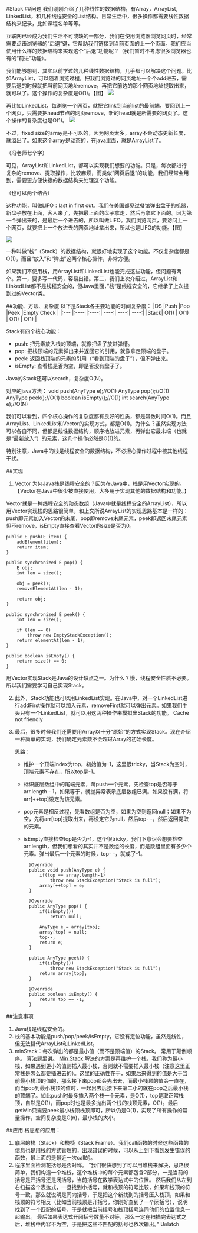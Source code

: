 
#Stack
##问题
我们刚刚介绍了几种线性的数据结构，有Array，ArrayList, LinkedList，和几种线程安全的List结构。日常生活中，很多操作都需要线性数据结构来记录，比如课程名单等等。

互联网已经成为我们生活不可或缺的一部分，我们在使用浏览器浏览网页时，经常需要点击浏览器的“后退”键，它帮助我们链接到当前页面的上一个页面。我们应当使用什么样的数据结构来实现这个“后退”功能呢？（我们暂时不考虑很多浏览器也有的“前进”功能）。

我们能够想到，其实以前学过的几种线性数据结构，几乎都可以解决这个问题。比如ArrayList，可以随着浏览过程，把我们浏览过的网页地址一个个add进去，需要后退的时候就把当前网页地址remove，再把它前边的那个网页地址提取出来，就可以了。这个操作的复杂度是O(1)。【图】
![](https://bittigerimages.s3.amazonaws.com/gitbookImages/DataStructures/arraystack.gif)

再比如LinkedList，每浏览一个网页，就把它link到当前list的最前端，要回到上一个网页，只需要把head节点的网页remove，新的head就是所需要的网页了。这个操作的复杂度也是O(1)。
![](https://bittigerimages.s3.amazonaws.com/gitbookImages/DataStructures/linkedstack.gif)

不过，fixed size的array是不可以的，因为网页太多，array不会动态更新长度，就溢出了。如果这个array是动态的，在java里面，就是ArrayList了。

（冯老师七个字）

可见，ArrayList和LinkedList，都可以实现我们想要的功能。只是，每次都进行复杂的remove、提取操作，比较麻烦，而类似”网页后退“的功能，我们经常会用到，需要更方便快捷的数据结构来处理这个功能。

（也可以两个结合）

这种功能，叫做LIFO：last in first out。我们在美国都见过餐馆弹出盘子的机器，新盘子放在上面，客人来了，先把最上面的盘子拿走，然后再拿它下面的。因为第一个弹出来的，是最后一个进去的，所以叫做LIFO。我们浏览网页，要访问上一个网页，就要把上一个放进去的网页地址拿出来，所以也是LIFO的功能。【图】

![](https://bittigerimages.s3.amazonaws.com/gitbookImages/DataStructures/stack.gif)

一种叫做“栈”（Stack）的数据结构，就很好地实现了这个功能。不仅复杂度都是O(1)，而且“放入”和“弹出”这两个核心操作，非常方便。

如果我们不使用栈，用ArrayList和LinkedList也能完成这些功能，但问题有两个。第一，要多写一代码，容易出错。第二，我们上次介绍过，ArrayList和LinkedList都不是线程安全的，但Java里面，”栈“是线程安全的，它继承了上次提到过的Vector类。

##功能、方法、复杂度
以下是Stack各主要功能的时间复杂度：
|DS |Push |Pop |Peek |Empty Check |
|:--- |:---- |:----:| ----:| ----:| ----:|
|Stack| O(1) | O(1) | O(1)  | O(1)   |

Stack有四个核心功能：
- push: 把元素放入栈的顶端，就像把盘子放进弹槽。
- pop: 把栈顶端的元素弹出来并返回它的引用，就像拿走顶端的盘子。
- peek: 返回栈顶端的元素的引用（“看到顶端的盘子”），但不弹出来。
- isEmpty: 查看栈是否为空，即是否没有盘子了。

Java的Stack还可以search，复杂度O(N)。

对应的java方法：
	void push(AnyType e);//O(1)
	AnyType pop();//O(1)
	AnyType peek();//O(1)
	boolean isEmpty();//O(1)
	int search(AnyType e);//O(N)

我们可以看到，四个核心操作的复杂度都有良好的性质，都是常数时间O(1)。而且ArrayList、LinkedList和Vector的实现方式，都是O(1)。为什么？虽然实现方法可以各自不同，但都是线性数据结构，顺序地放进元素，再弹出它最末端（也就是“最新放入”）的元素，这几个操作必然是O(1)的。

特别注意，Java中的栈是线程安全的数据结构，不必担心操作过程中被其他线程干扰。

##实现
1. Vector
为何Java栈是线程安全的？因为在Java中，栈是用Vector实现的。【Vector在Java中很少被直接使用，大多用于实现其他的数据结构和功能。】

Vector就是一种线程安全的动态数组（Java中就是线程安全的ArrayList），所以用Vector实现栈的思路很简单，和上文所说ArrayList的实现思路基本是一样的：push即元素加入Vector的末尾，pop即remove末尾元素，peek即返回末尾元素但不remove，isEmpty直接查看Vector的size是否为0。

	public E push(E item) {
	    addElement(item);
	    return item;
	}

	public synchronized E pop() {
	    E obj;
	    int len = size();

	    obj = peek();
	    removeElementAt(len - 1);

	    return obj;
	}

	public synchronized E peek() {
	    int len = size();

	    if (len == 0)
	        throw new EmptyStackException();
	    return elementAt(len - 1);
	}

	public boolean isEmpty() {
	    return size() == 0;
	}

用Vector实现Stack是Java的设计缺点之一。为什么？慢，线程安全性质不必要。所以我们需要学习自己实现Stack。

2. 此外，Stack功能也可以用LinkedList实现。在Java中，对一个LinkedList进行addFirst操作就可以加入元素，removeFirst就可以弹出元素。如果我们手头只有一个LinkedList，就可以用这两种操作来模拟出Stack的功能。
Cache not friendly

3. 最后，很多时候我们还需要用Array以十分“原始”的方式实现Stack。现在介绍一种简单的实现，我们确定元素数不会超过Array的初始长度。

	思路：
	- 维护一个顶端index为top，初始值为-1，这里很tricky，当Stack为空时，顶端元素不存在，所以top是-1。
	- 标识底层数组中的尾端元素，每push一个元素，先检查top是否等于arr.length - 1，如果等于，就抛异常表示底层数组已满。如果没有满，将arr[++top]设定为该元素。
	- pop元素是相反过程，先看数组是否为空，如果为空则返回null；如果不为空，先将arr[top]提取出来，再设定它为null，然后top- -，然后返回提取的元素。
	- isEmpty直接检查top是否为-1，这个很tricky，我们下意识会想要检查arr.length，但我们想看的其实并不是数组的长度，而是数组里面有多少个元素。弹出最后一个元素的时候，top- -，就成了-1。

			@Override
			public void push(AnyType e) {
				if(top == array.length-1)
					throw new StackException("Stack is full");
				array[++top] = e;
			}

			@Override
			public AnyType pop() {
				if(isEmpty())
					return null;

				AnyType e = array[top];
				array[top] = null;
				top--;
		 		return e;
			}

			public AnyType peek() {
				if(isEmpty())
					throw new StackException("Stack is full");
				return array[top];
			}

			@Override
			public boolean isEmpty() {
				return top == -1;
			}

##注意事项
1. Java栈是线程安全的。
2. 栈的基本功能是push/pop/peek/isEmpty，它没有定位功能，虽然是线性，但无法替代ArrayList和LinkedList。
3. minStack：每次弹出的都是最小值（而不是顶端值）的Stack。
常用于颠倒顺序。
算法题里讲。
[Min Stack](http://www.jiuzhang.com/solutions/min-stack/)
解决的方案是再维护一个栈，我们称为最小栈，如果遇到更小的值则插入最小栈，否则就不需要插入最小栈（注意这里正常栈是怎么都要插进去的）。这里的正确性在于，如果后来得到的值是大于当前最小栈顶的值的，那么接下来pop都会先出去，而最小栈顶的值会一直在，而当pop到最小栈顶的值时，一起出去后接下来第二小的就在pop之后最小栈的顶端了。如此push时最多插入两个栈一个元素，是O(1)，top是取正常栈顶，自然是O(1)，而pop时也是最多抛出两个栈的栈顶元素，O(1)。最后getMin只需要peek最小栈顶栈顶即可，所以仍是O(1)，实现了所有操作的常量操作，空间复杂度是O(n)，最小栈的大小。

##应用
栈思想的应用：
1. 底层的栈（Stack）和栈桢（Stack Frame）。我们call函数的时候这些函数的信息也是用栈的方式管理的，出现错误的时候，可以从上到下看到发生错误的函数，最上面的是最近一次call的。
2. 程序里面检测花括号是否对称。
“我们很快想到了可以用堆栈来解决，思路很简单，我们构造一个堆栈，这个堆栈中的每个元素都包含2部分，一是当前的括号是开括号还是闭括号，当前括号在数学表达式中的位置。 然后我们从左到右扫描这个表达式，一旦找到小括号，就和栈顶的符号比较，如果和栈顶的符号一致，那么就说明是同向括号，于是把这个新找到的括号压入栈顶，如果和栈顶的符号相反（比如当前栈顶是开括号，你刚好查到了一个闭括号），说明找到了一个匹配的括号，于是就把当前括号和栈顶括号连同他们的位置信息一起输出。 最后如果表达式开闭括号数量不对等，那么一定在扫描完表达式之后，堆栈中内容不为空，于是把这些不匹配的括号也依次输出。”
Unlatch
